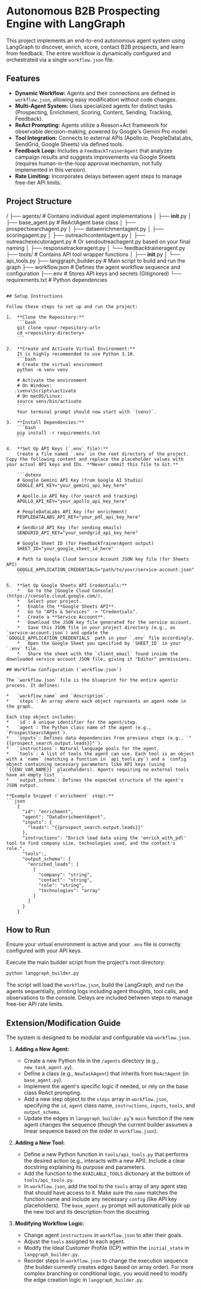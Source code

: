 # Autonomous B2B Prospecting Engine with LangGraph

This project implements an end-to-end autonomous agent system using LangGraph to discover, enrich, score, contact B2B prospects, and learn from feedback. The entire workflow is dynamically configured and orchestrated via a single `workflow.json` file.

## Features

  * **Dynamic Workflow:** Agents and their connections are defined in `workflow.json`, allowing easy modification without code changes.
  * **Multi-Agent System:** Uses specialized agents for distinct tasks (Prospecting, Enrichment, Scoring, Content, Sending, Tracking, Feedback).
  * **ReAct Prompting:** Agents utilize a Reason+Act framework for observable decision-making, powered by Google's Gemini Pro model.
  * **Tool Integration:** Connects to external APIs (Apollo.io, PeopleDataLabs, SendGrid, Google Sheets) via defined tools.
  * **Feedback Loop:** Includes a `FeedbackTrainerAgent` that analyzes campaign results and suggests improvements via Google Sheets (requires human-in-the-loop approval mechanism, not fully implemented in this version).
  * **Rate Limiting:** Incorporates delays between agent steps to manage free-tier API limits.

## Project Structure

/
├── agents/                 \# Contains individual agent implementations
│   ├── **init**.py
│   ├── base\_agent.py         \# ReActAgent base class
│   ├── prospectsearchagent.py
│   ├── dataenrichmentagent.py
│   ├── scoringagent.py
│   ├── outreachcontentagent.py
│   ├── outreachexecutoragent.py \# Or sendoutreachagent.py based on your final naming
│   ├── responsetrackeragent.py
│   └── feedbacktraineragent.py
├── tools/                  \# Contains API tool wrapper functions
│   ├── **init**.py
│   └── api\_tools.py
├── langgraph\_builder.py    \# Main script to build and run the graph
├── workflow.json           \# Defines the agent workflow sequence and configuration
├──.env                    \# Stores API keys and secrets (Gitignored)
└── requirements.txt        \# Python dependencies

````

## Setup Instructions

Follow these steps to set up and run the project:

1.  **Clone the Repository:**
    ```bash
    git clone <your-repository-url>
    cd <repository-directory>
    ```

2.  **Create and Activate Virtual Environment:**
    It is highly recommended to use Python 3.10.
    ```bash
    # Create the virtual environment
    python -m venv venv

    # Activate the environment
    # On Windows:
   .\venv\Scripts\activate
    # On macOS/Linux:
    source venv/bin/activate
    ```
    Your terminal prompt should now start with `(venv)`.

3.  **Install Dependencies:**
    ```bash
    pip install -r requirements.txt
    ```

4.  **Set Up API Keys (`.env` file):**
    Create a file named `.env` in the root directory of the project. Copy the following content and replace the placeholder values with your actual API keys and IDs. **Never commit this file to Git.**

    ```dotenv
    # Google Gemini API Key (from Google AI Studio)
    GOOGLE_API_KEY="your_gemini_api_key_here"

    # Apollo.io API Key (for search and tracking)
    APOLLO_API_KEY="your_apollo_api_key_here"

    # PeopleDataLabs API Key (for enrichment)
    PEOPLEDATALABS_API_KEY="your_pdl_api_key_here"

    # SendGrid API Key (for sending emails)
    SENDGRID_API_KEY="your_sendgrid_api_key_here"

    # Google Sheet ID (for FeedbackTrainerAgent output)
    SHEET_ID="your_google_sheet_id_here"

    # Path to Google Cloud Service Account JSON key file (for Sheets API)
    GOOGLE_APPLICATION_CREDENTIALS="path/to/your/service-account.json"
    ```

5.  **Set Up Google Sheets API Credentials:**
    *   Go to the [Google Cloud Console](https://console.cloud.google.com/).
    *   Select your project.
    *   Enable the **Google Sheets API**.
    *   Go to "APIs & Services" -> "Credentials".
    *   Create a **Service Account**.
    *   Download the JSON key file generated for the service account.
    *   Save this JSON file in your project directory (e.g., as `service-account.json`) and update the `GOOGLE_APPLICATION_CREDENTIALS` path in your `.env` file accordingly.
    *   Open the Google Sheet you specified by `SHEET_ID` in your `.env` file.
    *   Share the sheet with the `client_email` found inside the downloaded service account JSON file, giving it "Editor" permissions.

## Workflow Configuration (`workflow.json`)

The `workflow.json` file is the blueprint for the entire agentic process. It defines:

*   `workflow_name` and `description`.
*   `steps`: An array where each object represents an agent node in the graph.

Each step object includes:
*   `id`: A unique identifier for the agent/step.
*   `agent`: The Python class name of the agent (e.g., `ProspectSearchAgent`).
*   `inputs`: Defines data dependencies from previous steps (e.g., `"{{prospect_search.output.leads}}"`).
*   `instructions`: Natural language goals for the agent.
*   `tools`: A list of tools the agent can use. Each tool is an object with a `name` (matching a function in `api_tools.py`) and a `config` object containing necessary parameters like API keys (using `{{ENV_VAR_NAME}}` placeholders). Agents requiring no external tools have an empty list ``.
*   `output_schema`: Defines the expected structure of the agent's JSON output.

**Example Snippet (`enrichment` step):**
```json
    {
      "id": "enrichment",
      "agent": "DataEnrichmentAgent",
      "inputs": {
        "leads": "{{prospect_search.output.leads}}"
      },
      "instructions": "Enrich lead data using the 'enrich_with_pdl' tool to find company size, technologies used, and the contact's role.",
      "tools":,
      "output_schema": {
        "enriched_leads": [
          {
            "company": "string",
            "contact": "string",
            "role": "string",
            "technologies": "array"
          }
        ]
      }
    }
````

## How to Run

Ensure your virtual environment is active and your `.env` file is correctly configured with your API keys.

Execute the main builder script from the project's root directory:

```bash
python langgraph_builder.py
```

The script will load the `workflow.json`, build the LangGraph, and run the agents sequentially, printing logs including agent thoughts, tool calls, and observations to the console. Delays are included between steps to manage free-tier API rate limits.

## Extension/Modification Guide

The system is designed to be modular and configurable via `workflow.json`.

1.  **Adding a New Agent:**

      * Create a new Python file in the `/agents` directory (e.g., `new_task_agent.py`).
      * Define a class (e.g., `NewTaskAgent`) that inherits from `ReActAgent` (in `base_agent.py`).
      * Implement the agent's specific logic if needed, or rely on the base class ReAct prompting.
      * Add a new step object to the `steps` array in `workflow.json`, specifying the `id`, `agent` class name, `instructions`, `inputs`, `tools`, and `output_schema`.
      * Update the edges in `langgraph_builder.py`'s `main` function if the new agent changes the sequence (though the current builder assumes a linear sequence based on the order in `workflow.json`).

2.  **Adding a New Tool:**

      * Define a new Python function in `tools/api_tools.py` that performs the desired action (e.g., interacts with a new API). Include a clear docstring explaining its purpose and parameters.
      * Add the function to the `AVAILABLE_TOOLS` dictionary at the bottom of `tools/api_tools.py`.
      * In `workflow.json`, add the tool to the `tools` array of any agent step that should have access to it. Make sure the `name` matches the function name and include any necessary `config` (like API key placeholders). The `base_agent.py` prompt will automatically pick up the new tool and its description from the docstring.

3.  **Modifying Workflow Logic:**

      * Change agent `instructions` in `workflow.json` to alter their goals.
      * Adjust the `tools` assigned to each agent.
      * Modify the Ideal Customer Profile (ICP) within the `initial_state` in `langgraph_builder.py`.
      * Reorder steps in `workflow.json` to change the execution sequence (the builder currently creates edges based on array order). For more complex branching or conditional logic, you would need to modify the edge creation logic in `langgraph_builder.py`.

<!-- end list -->

